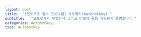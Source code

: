 ```yaml
---
layout: post
title:  "[윈도우즈 필수 프로그램] 오토핫키(Autohotkey) "
subtitle:   "오토핫키가 무엇인지 그리고 어떻게 활용 가능한지 설명합니다."
categories: Autohotkey
tags: Autohotkey
---
```




